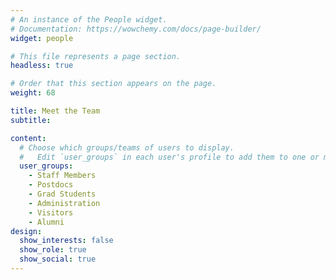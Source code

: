 ```yaml
---
# An instance of the People widget.
# Documentation: https://wowchemy.com/docs/page-builder/
widget: people

# This file represents a page section.
headless: true

# Order that this section appears on the page.
weight: 68

title: Meet the Team
subtitle:

content:
  # Choose which groups/teams of users to display.
  #   Edit `user_groups` in each user's profile to add them to one or more of these groups.
  user_groups:
    - Staff Members
    - Postdocs
    - Grad Students
    - Administration
    - Visitors
    - Alumni
design:
  show_interests: false
  show_role: true
  show_social: true
---
```

